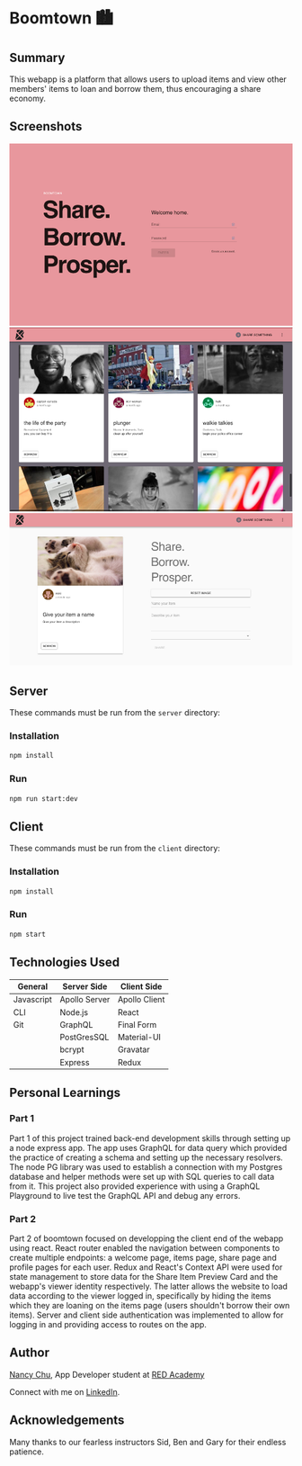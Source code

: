 # Boomtown 🏙

## Summary

This webapp is a platform that allows users to upload items and view other members' items to loan and borrow them, thus encouraging a share economy.

## Screenshots

![Image of Welcome Page](https://github.com/nancychuchu/boomtown/blob/master/client/public/welcomepage.jpg)
![Image of Boomtown Items Page](https://github.com/nancychuchu/boomtown/blob/master/client/public/itemspage.jpg)
![Image of Boomtown Share Page](https://github.com/nancychuchu/boomtown/blob/master/client/public/sharepage.jpg)

## Server

These commands must be run from the `server` directory:

### Installation

```bash
npm install
```

### Run

```bash
npm run start:dev
```

## Client

These commands must be run from the `client` directory:

### Installation

```bash
npm install
```

### Run

```bash
npm start
```

## Technologies Used

| General    | Server Side   | Client Side   |
| ---------- | ------------- | ------------- |
| Javascript | Apollo Server | Apollo Client |
| CLI        | Node.js       | React         |
| Git        | GraphQL       | Final Form    |
|            | PostGresSQL   | Material-UI   |
|            | bcrypt        | Gravatar      |
|            | Express       | Redux         |

## Personal Learnings

### Part 1

Part 1 of this project trained back-end development skills through setting up a node express app. The app uses GraphQL for data query which provided the practice of creating a schema and setting up the necessary resolvers. The node PG library was used to establish a connection with my Postgres database and helper methods were set up with SQL queries to call data from it. This project also provided experience with using a GraphQL Playground to live test the GraphQL API and debug any errors.

### Part 2

Part 2 of boomtown focused on developping the client end of the webapp using react. React router enabled the navigation between components to create multiple endpoints: a welcome page, items page, share page and profile pages for each user. Redux and React's Context API were used for state management to store data for the Share Item Preview Card and the webapp's viewer identity respectively. The latter allows the website to load data according to the viewer logged in, specifically by hiding the items which they are loaning on the items page (users shouldn't borrow their own items). Server and client side authentication was implemented to allow for logging in and providing access to routes on the app.

## Author

[Nancy Chu](https://github.com/nancychuchu), App Developer student at [RED Academy](https://redacademy.com/vancouver/)

Connect with me on [LinkedIn](https://www.linkedin.com/in/chunancy/).

## Acknowledgements

Many thanks to our fearless instructors Sid, Ben and Gary for their endless patience.
